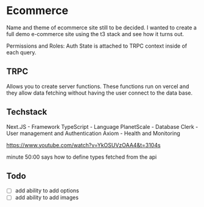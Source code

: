 # Ecommerce

Name and theme of ecommerce site still to be decided. I wanted to create a full demo e-commerce site using the t3 stack and see how it turns out.

Permissions and Roles: Auth State is attached to TRPC context inside of each query.

## TRPC
Allows you to create server functions. These functions run on vercel and they allow data fetching without having the user connect to the data base.

## Techstack

Next.JS - Framework
TypeScript - Language
PlanetScale - Database
Clerk - User management and Authentication
Axiom - Health and Monitoring

https://www.youtube.com/watch?v=YkOSUVzOAA4&t=3104s

minute 50:00 says how to define types fetched from the api

## Todo

- [ ] add ability to add options
- [ ] add ability to add images